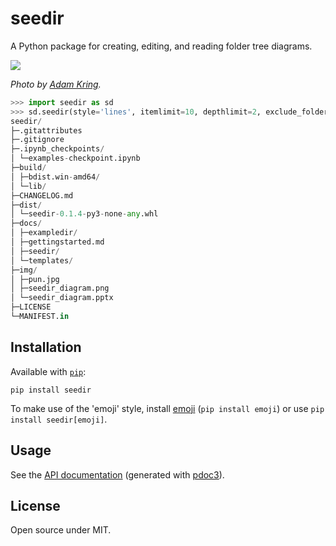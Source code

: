# seedir
A Python package for creating, editing, and reading folder tree diagrams.

![](https://raw.githubusercontent.com/earnestt1234/seedir/master/img/pun.jpg)

*Photo by [Adam Kring](https://unsplash.com/@adamkring).*


```python
>>> import seedir as sd
>>> sd.seedir(style='lines', itemlimit=10, depthlimit=2, exclude_folders='.git')
seedir/
├─.gitattributes
├─.gitignore
├─.ipynb_checkpoints/
│ └─examples-checkpoint.ipynb
├─build/
│ ├─bdist.win-amd64/
│ └─lib/
├─CHANGELOG.md
├─dist/
│ └─seedir-0.1.4-py3-none-any.whl
├─docs/
│ ├─exampledir/
│ ├─gettingstarted.md
│ ├─seedir/
│ └─templates/
├─img/
│ ├─pun.jpg
│ ├─seedir_diagram.png
│ └─seedir_diagram.pptx
├─LICENSE
└─MANIFEST.in

```

## Installation

Available with [`pip`](https://pypi.org/project/seedir/):

```
pip install seedir
```

To make use of the 'emoji' style, install [emoji](https://pypi.org/project/emoji/) (`pip install emoji`) or use `pip install seedir[emoji]`.

## Usage

See the [API documentation](https://earnestt1234.github.io/seedir/seedir/index.html) (generated with [pdoc3](https://pdoc3.github.io/pdoc/)).

## License

Open source under MIT.

